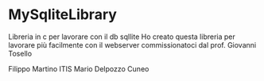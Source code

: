 # MySqliteLibrary
Libreria in c per lavorare con il db sqllite
Ho creato questa libreria per lavorare più facilmente con il webserver commissionatoci
dal prof. Giovanni Tosello

Filippo Martino ITIS Mario Delpozzo Cuneo
